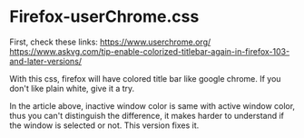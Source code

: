 # Firefox-userChrome.css
First, check these links:
https://www.userchrome.org/
https://www.askvg.com/tip-enable-colorized-titlebar-again-in-firefox-103-and-later-versions/

With this css, firefox will have colored title bar like google chrome.
If you don't like plain white, give it a try. 

In the article above, inactive window color is same with active window color, thus you can't distinguish the difference, it makes harder to understand if the window is selected or not.  This version fixes it.
